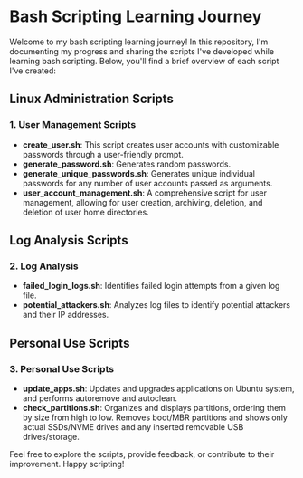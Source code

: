 # Bash Scripting Learning Journey

Welcome to my bash scripting learning journey! In this repository, I'm documenting my progress and sharing the scripts I've developed while learning bash scripting. Below, you'll find a brief overview of each script I've created:

## Linux Administration Scripts

### 1. User Management Scripts

- **create_user.sh**: This script creates user accounts with customizable passwords through a user-friendly prompt.
- **generate_password.sh**: Generates random passwords.
- **generate_unique_passwords.sh**: Generates unique individual passwords for any number of user accounts passed as arguments.
- **user_account_management.sh**: A comprehensive script for user management, allowing for user creation, archiving, deletion, and deletion of user home directories.

## Log Analysis Scripts

### 2. Log Analysis

- **failed_login_logs.sh**: Identifies failed login attempts from a given log file.
- **potential_attackers.sh**: Analyzes log files to identify potential attackers and their IP addresses.

## Personal Use Scripts

### 3. Personal Use Scripts

- **update_apps.sh**: Updates and upgrades applications on Ubuntu system, and performs autoremove and autoclean.
- **check_partitions.sh**: Organizes and displays partitions, ordering them by size from high to low. Removes boot/MBR partitions and shows only actual SSDs/NVME drives and any inserted removable USB drives/storage.

Feel free to explore the scripts, provide feedback, or contribute to their improvement. Happy scripting!
